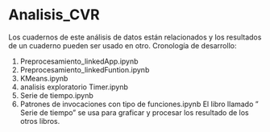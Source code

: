 # Analisis_CVR


Los cuadernos de este análisis de datos están relacionados y  los resultados de un cuaderno pueden ser usado en otro.
Cronología de desarrollo:
1.	 Preprocesamiento_linkedApp.ipynb
2.	Preprocesamiento_linkedFuntion.ipynb
3.	KMeans.ipynb
4.	analisis exploratorio Timer.ipynb
5.	Serie de tiempo.ipynb
6.	Patrones de invocaciones con tipo de funciones.ipynb
El libro llamado ” Serie de tiempo” se usa para graficar y  procesar los resultado de los otros libros.
